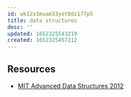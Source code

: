 ```yaml
---
id: wk12x1muam33yet0dz177p5
title: data structures
desc: ''
updated: 1652325543219
created: 1652325457212
---
```


## Resources
* [MIT Advanced Data Structures 2012](https://ocw.mit.edu/courses/6-851-advanced-data-structures-spring-2012/)